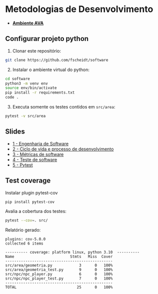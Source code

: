 # Metodologias de Desenvolvimento

- **[Ambiente AVA](https://ava.ifpr.edu.br/course/view.php?id=11934)**

## Configurar projeto python

1. Clonar este repositório:

```bash
git clone https://github.com/fscheidt/software
```

2. Instalar o ambiente virtual do python:

```bash
cd software
python3 -m venv env
source env/bin/activate
pip install -r requirements.txt
code .
```

3. Executa somente os testes contidos em `src/area`:

```bash
pytest -v src/area
```

## Slides

- [1 - Engenharia de Software](/slides/01-Engenharia%20de%20software.pdf)
- [2 - Ciclo de vida e processo de desenvolvimento](/slides/02-Ciclo-de-vida.pdf)
- [3 - Métricas de software](/slides/03-Metricas-de-software.pdf)
- [4 - Teste de software ](/slides/04-Teste-de-software.pdf)
- [5 - Pytest](https://docs.google.com/presentation/d/1c4cixVpnpSZkE81CkfZJOg6kqpXhDrjXTZPKW3MbGmQ/edit?usp=sharing)

## Test coverage

Instalar plugin pytest-cov

```bash
pip install pytest-cov
```

Avalia a cobertura dos testes:
```bash
pytest --cov=. src/
```

Relatório gerado:

```
plugins: cov-5.0.0
collected 6 items                                                        

---------- coverage: platform linux, python 3.10  ----------
Name                         Stmts   Miss  Cover
------------------------------------------------
src/area/geometria.py            3      0   100%
src/area/geometria_test.py       9      0   100%
src/npc/npc_player.py            6      0   100%
src/npc/npc_player_test.py       7      0   100%
------------------------------------------------
TOTAL                           25      0   100%

```
